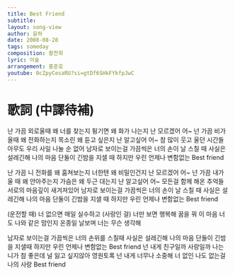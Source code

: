 ```yaml
---
title: Best Friend
subtitle:
layout: song-view
author: 윤하
date: 2008-08-28
tags: someday
composition: 황찬희
lyric: 이숲
arrangement: 홍준호
youtube: 0cZpyCesaRU?si=gtDf6SHkFYkfpJwC
---
```


# 歌詞 (中譯待補)

난 가끔 외로울때 왜 너를 찾는지
튕기면 왜 화가 나는지 난 모르겠어 어~
넌 가끔 비가 올때 왜 전화하는지
목소린 왜 듣고 싶은지 난 알고싶어 어~
참 많이 웃고 울던 시간들
아무도 우리 사일 나눌 순 없어
남자로 보이는걸 가끔씩은 너의 손이 날 스칠 때
사실은 설레긴해 나의 마음 단둘이 긴밤을 지샐 때
하지만 우린 언제나 변함없는 Best friend

난 가끔 니 전화를 왜 훔쳐보는지
너한텐 왜 비밀인건지 난 모르겠어 어~
넌 가끔 내가 울 때 왜 안아주는지
가슴은 왜 두근 대는지 난 알고싶어 어~
모든걸 함께 해온 추억들
서로의 마음깊이 새겨져있어
남자로 보이는걸 가끔씩은 너의 손이 날 스칠 때
사실은 설레긴해 나의 마음 단둘이 긴밤을 지샐 때
하지만 우린 언제나 변함없는 Best friend

(운전할 때) 너 없으면 매일 실수하고
(사랑인 걸) 너만 보면 행복해
꿈을 꿔 이 마음 너도 나와 같은 맘인지
온종일 날보며 너는 무슨 생각해

남자로 보이는걸 가끔씩은 너의 손위를 스칠때
사실은 설레긴해 나의 마음 단둘이 긴밤을 지샐때
하지만 우린 언제나 변함없는 Best friend
넌 내게 친구일까 사랑일까
나는 니가 참 좋은데 널 잃고 싶지않아 영원토록
넌 내게 너무나 소중해
너 없인 나도 없는걸 나의 사랑 Best friend
